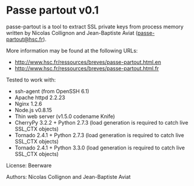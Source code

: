 Passe partout v0.1
==================

passe-partout is a tool to extract SSL private keys from process memory written by Nicolas Collignon and Jean-Baptiste Aviat (passe-partout@hsc.fr).

More information may be found at the following URLs:

* http://www.hsc.fr/ressources/breves/passe-partout.html.en
* http://www.hsc.fr/ressources/breves/passe-partout.html.fr

Tested to work with:
* ssh-agent (from OpenSSH 6.1)
* Apache httpd 2.2.23
* Nginx 1.2.6
* Node.js v0.8.15
* Thin web server (v1.5.0 codename Knife)
* CherryPy 3.2.2 + Python 2.7.3 (load generation is required to catch live SSL_CTX objects)
* Tornado 2.4.1 + Python 2.7.3 (load generation is required to catch live SSL_CTX objects)
* Tornado 2.4.1 + Python 3.3.0 (load generation is required to catch live SSL_CTX objects)

License: Beerware

Authors: Nicolas Collignon and Jean-Baptiste Aviat


